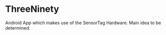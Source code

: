 ThreeNinety
===========

Android App which makes use of the SensorTag Hardware. Main idea to be determined.
